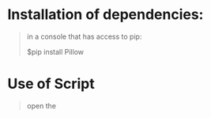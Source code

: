 # Installation of dependencies:

> in a console that has access to pip:
>
> $pip install Pillow



# Use of Script

>  open the <script>.py with an editor and edit the bellow line:

`directory = r'C:\Users\johnn\Desktop\libwebp-1.1.0-windows-x64\bin\done'` to point to the directory you want to batch convert from 

*`NOTICE`* - You can convert files other than .png by editing line 13 to reflect with the extension you want.

Pillow documentation - https://pillow.readthedocs.io/en/latest/installation.html

Pillow is a Python image processing library. 



